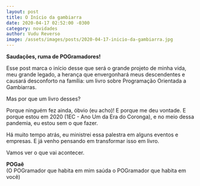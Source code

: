 ```yaml
---
layout: post
title: O Início da gambiarra
date: 2020-04-17 02:52:00 -0300
category: novidades
author: Vudu Reverso
image: /assets/images/posts/2020-04-17-inicio-da-gambiarra.jpg
---
```

**Saudações, ruma de POGramadores!**

Esse post marca o início desse que será o grande projeto de minha vida, meu grande legado, a herança que envergonhará meus descendentes e causará desconforto na família: um livro sobre Programação Orientada a Gambiarras.
<!--more-->
Mas por que um livro desses?

Porque ninguém fez ainda, óbvio (eu acho)! E porque me deu vontade. E porque estou em 2020 (1EC - Ano Um da Era do Coronga), e no meio dessa pandemia, eu estou sem o que fazer.

Há muito tempo atrás, eu ministrei essa palestra em alguns eventos e empresas. E já venho pensando em transformar isso em livro.

Vamos ver o que vai acontecer.

**POGaê**  
(O POGramador que habita em mim saúda o POGramador que habita em você)
